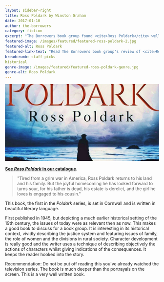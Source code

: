 ```yaml
---
layout: sidebar-right
title: Ross Poldark by Winston Graham
date: 2017-01-10
author: the-borrowers
category: fiction
excerpt: "The Borrowers book group found <cite>Ross Poldark</cite> well written and steeped in historical context."
featured-image: /images/featured/featured-ross-poldark-2.jpg
featured-alt: Ross Poldark
featured-link-text: "Read The Borrowers book group's review of <cite>Ross Poldark</cite>, by Winston Graham."
breadcrumb: staff-picks
historical
genre-image: /images/featured/featured-ross-poldark-genre.jpg
genre-alt: Ross Poldark
---
```


![Ross Poldark](/images/featured/featured-ross-poldark-2.jpg)

**[See <cite>Ross Poldark</cite> in our catalogue](https://suffolk.spydus.co.uk/cgi-bin/spydus.exe/ENQ/OPAC/BIBENQ?BRN=1712156).**

> "Tired from a grim war in America, Ross Poldark returns to his land and his family. But the joyful homecoming he has looked forward to turns sour, for his father is dead, his estate is derelict, and the girl he loves is engaged to his cousin."

This book, the first in the <cite>Poldark</cite> series, is set in Cornwall and is written in beautiful literary language.

First published in 1945, but depicting a much earlier historical setting of the 19th century, the issues of today were as relevant then as now. This makes a good book to discuss for a book group. It is interesting in its historical context, vividly describing the justice system and featuring issues of family, the role of women and the divisions in rural society. Character development is really good and the writer uses a technique of describing objectively the actions of characters whilst giving indications of the consequences. It keeps the reader hooked into the story.

Recommendation: Do not be put off reading this you've already watched the television series. The book is much deeper than the portrayals on the screen. This is a very well written book.
